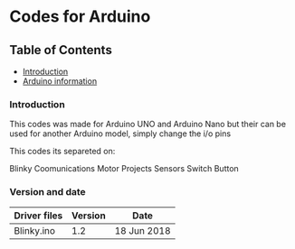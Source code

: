 # Codes for Arduino

## Table of Contents

- [Introduction](#Introd)
- [Arduino information](#PICfile)
 
### Introduction<a name = Introd></a>

This codes was made for Arduino UNO and Arduino Nano but their can be used for another Arduino model, simply change the i/o pins

This codes its separeted on:

Blinky
Coomunications
Motor
Projects
Sensors
Switch Button


### Version and date<a name = Version></a>

Driver files      | Version | Date
------------------|---------|------------
Blinky.ino        |  1.2    | 18 Jun 2018






